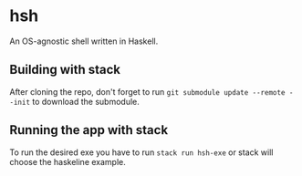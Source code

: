# hsh
An OS-agnostic shell written in Haskell.

## Building with stack
After cloning the repo, don't forget to run `git submodule update --remote --init` 
to download the submodule.

## Running the app with stack
To run the desired exe you have to run `stack run hsh-exe` or stack will choose the haskeline example.
